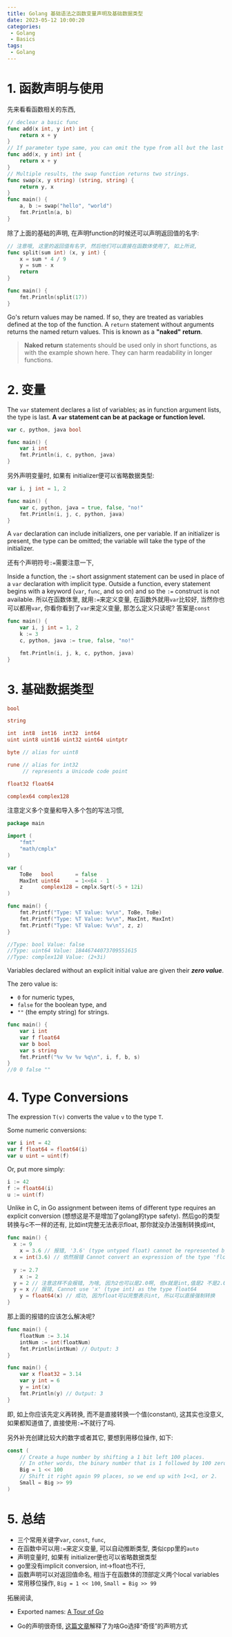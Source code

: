 ```yaml
---
title: Golang 基础语法之函数变量声明及基础数据类型
date: 2023-05-12 10:00:20
categories:
 - Golang
 - Basics
tags:
 - Golang
---
```


# 1. 函数声明与使用

先来看看函数相关的东西, 

```go
// declear a basic func
func add(x int, y int) int {
	return x + y
}
// If parameter type same, you can omit the type from all but the last
func add(x, y int) int {
	return x + y
}
// Multiple results, the swap function returns two strings.
func swap(x, y string) (string, string) {
	return y, x
}
func main() {
	a, b := swap("hello", "world")
	fmt.Println(a, b)
}
```

除了上面的基础的声明, 在声明function的时候还可以声明返回值的名字: 

```go
// 注意哦, 这里的返回值有名字, 然后他们可以直接在函数体使用了, 如上所说, 
func split(sum int) (x, y int) {
	x = sum * 4 / 9
	y = sum - x
	return
}

func main() {
	fmt.Println(split(17))
}
```

Go's return values may be named. If so, they are treated as variables defined at the top of the function. A `return` statement without arguments returns the named return values. This is known as a **"naked" return**.

> **Naked return** statements should be used only in short functions, as with the example shown here. They can harm readability in longer functions.

# 2. 变量

The `var` statement declares a list of variables; as in function argument lists, the type is last. **A `var` statement can be at package or function level.**

```go
var c, python, java bool

func main() {
	var i int
	fmt.Println(i, c, python, java)
}
```

另外声明变量时, 如果有 initializer便可以省略数据类型:

```go
var i, j int = 1, 2

func main() {
	var c, python, java = true, false, "no!"
	fmt.Println(i, j, c, python, java)
}
```

A `var` declaration can include initializers, one per variable. If an initializer is present, the type can be omitted; the variable will take the type of the initializer.

还有个声明符号`:=`需要注意一下, 

Inside a function, the `:=` short assignment statement can be used in place of a `var` declaration with implicit type. Outside a function, every statement begins with a keyword (`var`, `func`, and so on) and so the `:=` construct is not available. 所以在函数体里, 就用`:=`来定义变量, 在函数外就用`var`比较好, 当然你也可以都用`var`,  你看你看到了`var`来定义变量, 那怎么定义只读呢? 答案是`const`

```go
func main() {
	var i, j int = 1, 2
	k := 3
	c, python, java := true, false, "no!"

	fmt.Println(i, j, k, c, python, java)
}
```

# 3. 基础数据类型

```go
bool

string

int  int8  int16  int32  int64
uint uint8 uint16 uint32 uint64 uintptr

byte // alias for uint8

rune // alias for int32
     // represents a Unicode code point

float32 float64

complex64 complex128
```

注意定义多个变量和导入多个包的写法习惯, 

```go
package main

import (
	"fmt"
	"math/cmplx"
)

var (
	ToBe   bool       = false
	MaxInt uint64     = 1<<64 - 1
	z      complex128 = cmplx.Sqrt(-5 + 12i)
)

func main() {
	fmt.Printf("Type: %T Value: %v\n", ToBe, ToBe)
	fmt.Printf("Type: %T Value: %v\n", MaxInt, MaxInt)
	fmt.Printf("Type: %T Value: %v\n", z, z)
}

//Type: bool Value: false
//Type: uint64 Value: 18446744073709551615
//Type: complex128 Value: (2+3i)
```

Variables declared without an explicit initial value are given their ***zero value***.

The zero value is:

- `0` for numeric types,
- `false` for the boolean type, and
- `""` (the empty string) for strings.

```go
func main() {
	var i int
	var f float64
	var b bool
	var s string
	fmt.Printf("%v %v %v %q\n", i, f, b, s)
}
//0 0 false ""
```

# 4. Type Conversions

The expression `T(v)` converts the value `v` to the type `T`.

Some numeric conversions:

```go
var i int = 42
var f float64 = float64(i)
var u uint = uint(f)
```

Or, put more simply:

```go
i := 42
f := float64(i)
u := uint(f)
```

Unlike in C, in Go assignment between items of different type requires an explicit conversion (想想这是不是增加了golang的type safety). 然后go的类型转换与c不一样的还有, 比如int完整无法表示float, 那你就没办法强制转换成int,  

```go
func main() {
  x := 9
	x = 3.6 // 报错, '3.6' (type untyped float) cannot be represented by the type int
  x = int(3.6) // 依然报错 Cannot convert an expression of the type 'float64' to the type 'int'
  
  y := 2.7
	x := 2 
  y = 2 // 注意这样不会报错, 为啥, 因为2也可以是2.0啊, 但x就是int,值是2 不是2.0
  y = x // 报错, Cannot use 'x' (type int) as the type float64
	y = float64(x) // 成功, 因为float可以完整表示int, 所以可以直接强制转换
}
```

那上面的报错的应该怎么解决呢? 

```go
func main() {
	floatNum := 3.14
	intNum := int(floatNum)
	fmt.Println(intNum) // Output: 3
}

func main() {
	var x float32 = 3.14
	var y int = 6
	y = int(x)
	fmt.Println(y) // Output: 3
}
```

即, 如上你应该先定义再转换, 而不是直接转换一个值(constant), 这其实也没意义, 如果都知道值了, 直接使用`:=`不就行了吗.  

另外补充创建比较大的数字或者其它, 要想到用移位操作, 如下:

```go
const (
	// Create a huge number by shifting a 1 bit left 100 places.
	// In other words, the binary number that is 1 followed by 100 zeroes.
	Big = 1 << 100
	// Shift it right again 99 places, so we end up with 1<<1, or 2.
	Small = Big >> 99
)
```

# 5. 总结

- 三个常用关键字`var`, `const`, `func`, 
- 在函数中可以用`:=`来定义变量, 可以自动推断类型, 类似cpp里的`auto`
- 声明变量时, 如果有 initializer便也可以省略数据类型
- go里没有implicit conversion, int->float也不行, 
- 函数声明可以对返回值命名, 相当于在函数体的顶部定义两个local variables
- 常用移位操作, `Big = 1 << 100`, `Small = Big >> 99`

拓展阅读, 

- Exported names: [A Tour of Go](https://go.dev/tour/basics/3)

- Go的声明很奇怪, [这篇文章](https://go.dev/blog/declaration-syntax)解释了为啥Go选择“奇怪”的声明方式

